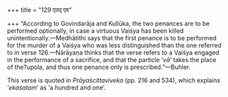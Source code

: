 +++
title = "129 एतद् एव"

+++
“According to Govindarāja and Kullūka, the two penances are to be
performed optionally, in case a virtuous Vaiśya has been killed
unintentionally.—Medhātithi says that the first penance is to be
performed for the murder of a Vaiśya who was less distinguished than the
one referred to in verse 126.—Nārāyaṇa thinks that the verse refers to a
Vaiśya engaged in the performance of a sacrifice, and that the particle
‘*vā*’ takes the place of the?upola, and thus one penance only is
prescribed.”—Buhler.

This verse is quoted in *Prāyaścittaviveka* (pp. 216 and 534), which
explains ‘*ekaśatam*’ as ‘a hundred and one’.


